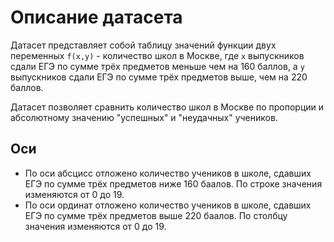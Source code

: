 # Описание датасета

Датасет представляет собой таблицу значений функции двух переменных `f(x,y)` - количество школ в Москве, где `x` выпускников сдали ЕГЭ по сумме трёх предметов меньше чем на 160 баллов, а `y` выпускников сдали ЕГЭ по сумме трёх предметов выше, чем на 220 баллов.

Датасет позволяет сравнить количество школ в Москве по пропорции и абсолютному значению "успешных" и "неудачных" учеников.

## Оси
* По оси абсцисс отложено количество учеников в школе, сдавших ЕГЭ по сумме трёх предметов ниже 160 баалов. По строке значения изменяются от 0 до 19.
* По оси ординат отложено количество учеников в школе, сдавших ЕГЭ по сумме трёх предметов выше 220 баалов. По столбцу значения изменяются от 0 до 19.